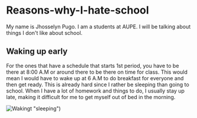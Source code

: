 # Reasons-why-I-hate-school
My name is Jhosselyn Pugo. I am a students at AUPE. I will be talking about things I don't like about school.


## Waking up early

For the ones that have a schedule that starts 1st period, you have to be there at 8:00 A.M or around there to be there on time for class. This would mean I would have to wake up at 6 A.M to do breakfast for everyone and then get ready. This is already hard since I rather be sleeping than going to school. When I have a lot of homework and things to do, I usually stay up late, making it difficult for me to get myself out of bed in the morning. 

![Wakingt](https://d6y5eqdcxq8w3.cloudfront.net/magento-media/blog/canada/2018/11/3-Tips-to-Start-Waking-Up-Early-in-a-Beautyrest-Mattress-1024x682.jpg) "sleeping")
